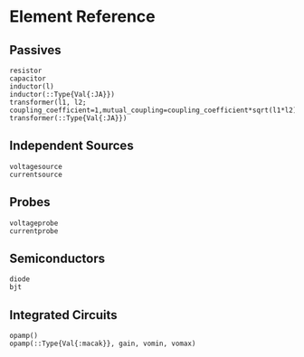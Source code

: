 # Element Reference
## Passives

```@docs
resistor
capacitor
inductor(l)
inductor(::Type{Val{:JA}})
transformer(l1, l2; coupling_coefficient=1,mutual_coupling=coupling_coefficient*sqrt(l1*l2))
transformer(::Type{Val{:JA}})
```

## Independent Sources
```@docs
voltagesource
currentsource
```

## Probes
```@docs
voltageprobe
currentprobe
```

## Semiconductors
```@docs
diode
bjt
```

## Integrated Circuits

```@docs
opamp()
opamp(::Type{Val{:macak}}, gain, vomin, vomax)
```
